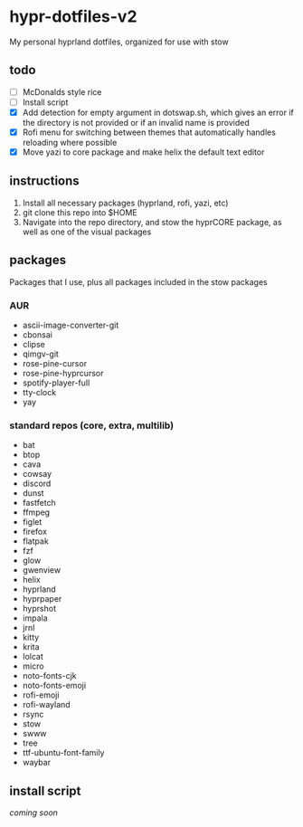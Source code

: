 # hypr-dotfiles-v2
My personal hyprland dotfiles, organized for use with stow

## todo

* [ ] McDonalds style rice
* [ ] Install script
* [x] Add detection for empty argument in dotswap.sh, which gives an error if the directory is not provided or if an invalid name is provided
* [x] Rofi menu for switching between themes that automatically handles reloading where possible
* [x] Move yazi to core package and make helix the default text editor

## instructions
1) Install all necessary packages (hyprland, rofi, yazi, etc)
2) git clone this repo into $HOME
3) Navigate into the repo directory, and stow the hyprCORE package, as well as one of the visual packages

## packages
Packages that I use, plus all packages included in the stow packages

### AUR
* ascii-image-converter-git
* cbonsai
* clipse
* qimgv-git
* rose-pine-cursor
* rose-pine-hyprcursor
* spotify-player-full
* tty-clock
* yay

### standard repos (core, extra, multilib)
* bat
* btop
* cava
* cowsay
* discord
* dunst
* fastfetch
* ffmpeg
* figlet
* firefox
* flatpak
* fzf
* glow
* gwenview
* helix
* hyprland
* hyprpaper
* hyprshot
* impala
* jrnl
* kitty
* krita
* lolcat
* micro
* noto-fonts-cjk
* noto-fonts-emoji
* rofi-emoji
* rofi-wayland
* rsync
* stow
* swww
* tree
* ttf-ubuntu-font-family
* waybar

## install script
*coming soon*

